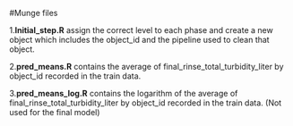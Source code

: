 #Munge files

1.**Initial_step.R** assign the correct level to each phase and create a  new object which includes the object_id and the pipeline used to clean that object.

2.**pred_means.R** contains the average of final_rinse_total_turbidity_liter by object_id recorded in the train data.

3.**pred_means_log.R** contains the logarithm of the average of final_rinse_total_turbidity_liter by object_id recorded in the train data. (Not used for the final model)
